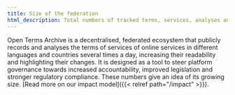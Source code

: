 ```yaml
---
title: Size of the federation
html_description: Total numbers of tracked terms, services, analyses and publications in the Open Terms Archive ecosystem
---
```


Open Terms Archive is a decentralised, federated ecosystem that publicly records and analyses the terms of services of online services in different languages and countries several times a day, increasing their readability and highlighting their changes. It is designed as a tool to steer platform governance towards increased accountability, improved legislation and stronger regulatory compliance. These numbers give an idea of its growing size. [Read more on our impact model]({{< relref path="/impact" >}}).
